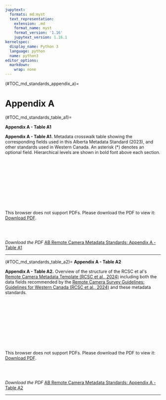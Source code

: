 ```yaml
---
jupytext:
  formats: md:myst
  text_representation:
    extension: .md
    format_name: myst
    format_version: '1.16'
    jupytext_version: 1.16.1
kernelspec:
  display_name: Python 3
  language: python
  name: python3
editor_options: 
  markdown: 
    wrap: none
---
```

(#TOC_md_standards_appendix_a)=
# Appendix A

(#TOC_md_standards_table_a1)=

**Appendix A - Table A1**

**Appendix A - Table A1.** Metadata crosswalk table showing the corresponding fields used in this Alberta Metadata Standard (2023), and other standards used in Western Canada. An asterisk (\*) denotes an optional field. Hierarchical levels are shown in bold font above each section.  

<object data="https://ab-rcsc.github.io/RCSC-WildCAM_Remote-Camera-Survey-Guidelines-and-Metadata-Standards/_downloads/1bd3da848f9c4217d0a3be28e898a65d/Md_Standards_Appendix-A-Table-A1_v3.pdf" type="application/pdf" width="1120px" height="880px">
    <embed src="https://ab-rcsc.github.io/RCSC-WildCAM_Remote-Camera-Survey-Guidelines-and-Metadata-Standards/_downloads/1bd3da848f9c4217d0a3be28e898a65d/Md_Standards_Appendix-A-Table-A1_v3.pdf">
        <p>This browser does not support PDFs. Please download the PDF to view it: <a href="https://ab-rcsc.github.io/RCSC-WildCAM_Remote-Camera-Survey-Guidelines-and-Metadata-Standards/_downloads/1bd3da848f9c4217d0a3be28e898a65d/Md_Standards_Appendix-A-Table-A1_v3.pdf">Download PDF</a>.</p>
    </embed>
</object>  
<br/><br/>

*Download the PDF*
[AB Remote Camera Metadata Standards: Appendix A - Table A1](../0_files/tables/Md_Standards_Appendix-A-Table-A1_v3.pdf)

***  

(#TOC_md_standards_table_a2)=
**Appendix A - Table A2**

**Appendix A - Table A2.** Overview of the structure of the RCSC et al's [Remote Camera Metadata Template (RCSC et al., 2024)](/index.md#FILES_md_standards_metadata_template) including both the data fields recommended by the [Remote Camera Survey Guidelines: Guidelines for Western Canada (RCSC et al., 2024)](/1_survey-guidelines/1_0.1_Citation-and-Info.md#TOC_surv_guidelines_remote_cam_survey_guidelines) and these metadata standards.


<object data="https://ab-rcsc.github.io/RCSC-WildCAM_Remote-Camera-Survey-Guidelines-and-Metadata-Standards/_downloads/f490197f5fadcf9b5df07bcd6504869b/Md_Standards_Appendix-A-Table-A2_v3.pdf" type="application/pdf" width="1120px" height="880px">
    <embed src="https://ab-rcsc.github.io/RCSC-WildCAM_Remote-Camera-Survey-Guidelines-and-Metadata-Standards/_downloads/f490197f5fadcf9b5df07bcd6504869b/Md_Standards_Appendix-A-Table-A2_v3.pdf">
        <p>This browser does not support PDFs. Please download the PDF to view it: <a href="https://ab-rcsc.github.io/RCSC-WildCAM_Remote-Camera-Survey-Guidelines-and-Metadata-Standards/_downloads/f490197f5fadcf9b5df07bcd6504869b/Md_Standards_Appendix-A-Table-A2_v3.pdf">Download PDF</a>.</p>
    </embed>
</object>  
<br/><br/>

*Download the PDF*
[AB Remote Camera Metadata Standards: Appendix A - Table A2](../0_files/tables/Md_Standards_Appendix-A-Table-A2_v3.pdf)

***  
